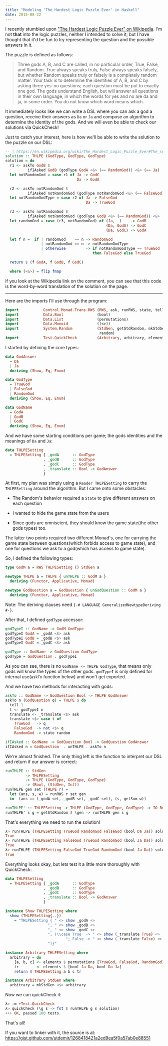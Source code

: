 ```yaml
---
title: "Modeling 'The Hardest Logic Puzzle Ever' in Haskell"
date: 2015-08-22
---
```


I recently stumbled upon ["The Hardest Logic Puzzle Ever" on
Wikipedia](https://en.wikipedia.org/wiki/The_Hardest_Logic_Puzzle_Ever). I'm
not **that** into the logic puzzles, neither I intended to solve it; but I
have thought that it'd be fun to try representing the question and
the possible answers in it.

<!-- more -->

The puzzle is defined as follows:

> Three gods A, B, and C are called, in no particular order, True,
> False, and Random. True always speaks truly, False always speaks
> falsely, but whether Random speaks truly or falsely is a completely
> random matter. Your task is to determine the identities of A, B, and C
> by asking three yes-no questions; each question must be put to exactly
> one god. The gods understand English, but will answer all questions in
> their own language, in which the words for yes and no are da and ja,
> in some order. You do not know which word means which.

It immediately looks like we can write a DSL where you can ask a god a
question, receive their answers as `Da` or `Ja` and compose an
algorithm to determine the identity of the gods. And we will even be
able to check our solutions via QuickCheck!

Just to catch your interest, here is how we'll be able to  write the
solution to the puzzle on our DSL:

```haskell
-- | https://en.wikipedia.org/wiki/The_Hardest_Logic_Puzzle_Ever#The_solution
solution :: THLPE (GodType, GodType, GodType)
solution = do
  r1 <- askTo GodB $
          ifIAsked GodB (godType GodA <&> (== RandomGod)) <&> (== Ja)
  let notRandomGod = case r1 of Ja -> GodC
                                Da -> GodA

  r2 <- askTo notRandomGod $
          ifIAsked notRandomGod (godType notRandomGod <&> (== FalseGod)) <&> (== Ja)
  let notRandomGodType = case r2 of Ja -> FalseGod
                                    Da -> TrueGod

  r3 <- askTo notRandomGod $
          ifIAsked notRandomGod (godType GodB <&> (== RandomGod)) <&> (== Ja)
  let randomGod = case (r3, notRandomGod) of (Ja, _)    -> GodB
                                             (Da, GodA) -> GodC
                                             (Da, GodC) -> GodA

  let f n =  if | randomGod    == n -> RandomGod
                | notRandomGod == n -> notRandomGodType
                | otherwise         -> if notRandomGodType == TrueGod
                                       then FalseGod else TrueGod

  return $ (f GodA, f GodB, f GodC)

  where (<&>) = flip fmap
```

If you look at the Wikipedia link on the comment, you can see that
this code is the word-by-word translation of the solution on the
page.

----------

Here are the imports I'll use through the program:

```haskell
import           Control.Monad.Trans.RWS (RWS, ask, runRWS, state, tell)
import           Data.Bool               (bool)
import           Data.List               (permutations)
import           Data.Monoid             ((<>))
import           System.Random           (StdGen, getStdRandom, mkStdGen,
                                          random)
import           Test.QuickCheck         (Arbitrary, arbitrary, elements)
```

I started by defining the core types:

```haskell
data GodAnswer
  = Da
  | Ja
  deriving (Show, Eq, Enum)

data GodType
  = TrueGod
  | FalseGod
  | RandomGod
  deriving (Show, Eq, Enum)

data GodName
  = GodA
  | GodB
  | GodC
  deriving (Show, Eq, Enum)
```

And we have some starting conditions per game; the gods identities and
the meanings of `Da` and `Ja`:

```haskell
data THLPESetting
  = THLPESetting { _godA      :: GodType
                 , _godB      :: GodType
                 , _godC      :: GodType
                 , _translate :: Bool -> GodAnswer
                 }
```

At first, my plan was simply using a `Reader THLPESetting` to carry the
`THLPESetting` around the algorithm. But I came onto some obstacles:

* The Random's behavior required a `State` to give different answers
  on each question

* I wanted to hide the game state from the users

* Since gods are omniscient, they should know the game state(the
  other gods types) too.

The latter two points required two different Monad's, one for carrying
the game state between questions(which forbids access to game state),
and one for questions we ask to a god(which has access to game state).

So, I defined the following types:

```haskell
type GodM a = RWS THLPESetting () StdGen a

newtype THLPE a = THLPE { unTHLPE :: GodM a }
  deriving (Functor, Applicative, Monad)

newtype GodQuestion a = GodQuestion { unGodQuestion :: GodM a }
  deriving (Functor, Applicative, Monad)
```

Note: The deriving clauses need `{-# LANGUAGE GeneralizedNewtypeDeriving #-}`.

After that, I defined `godType` accessor:

```haskell
godTypeI :: GodName -> GodM GodType
godTypeI GodA = _godA <$> ask
godTypeI GodB = _godB <$> ask
godTypeI GodC = _godC <$> ask

godType :: GodName -> GodQuestion GodType
godType = GodQuestion . godTypeI
```

As you can see, there is no `GodName -> THLPE GodType`, that means
only gods will know the types of the other gods. `godTypeI` is only
defined for internal use(`askTo` function below) and won't get
exported.

And we have two methods for interacting with gods:

```haskell
askTo :: GodName -> GodQuestion Bool -> THLPE GodAnswer
askTo n (GodQuestion q) = THLPE $ do
  tell 1
  t <- godTypeI n
  translate <- _translate <$> ask
  translate <$> case t of
    TrueGod   -> q
    FalseGod  -> not <$> q
    RandomGod -> state random

ifIAsked :: GodName -> GodQuestion Bool -> GodQuestion GodAnswer
ifIAsked n = GodQuestion  . unTHLPE . askTo n
```

We're almost finished. The only thing left is the function to
interpret our DSL and return if our answer is correct:

```haskell
runTHLPE :: StdGen
         -> THLPESetting
         -> THLPE (GodType, GodType, GodType)
         -> (Bool, (StdGen, Int))
runTHLPE gen set (THLPE r) =
  let (ans, s, w) = runRWS r set gen
  in  (ans == (_godA set, _godB set, _godC set), (s, getSum w))

runTHLPE' :: THLPESetting -> THLPE (GodType, GodType, GodType) -> IO Bool
runTHLPE' s g = getStdRandom $ \gen -> runTHLPE gen s g
```

That's everything we need to run the solution!

```haskell
λ> runTHLPE (THLPESetting TrueGod RandomGod FalseGod (bool Da Ja)) solution
True
λ> runTHLPE (THLPESetting FalseGod TrueGod RandomGod (bool Ja Da)) solution
True
λ> runTHLPE (THLPESetting FalseGod TrueGod RandomGod (bool Ja Da)) solution
True
```

Everything looks okay, but lets test it a little more thoroughly with QuickCheck:

```haskell
data THLPESetting
  = THLPESetting { _godA      :: GodType
                 , _godB      :: GodType
                 , _godC      :: GodType
                 , _translate :: Bool -> GodAnswer
                 }

instance Show THLPESetting where
  show (THLPESetting{..})
    = "THLPESetting { " <> show _godA <>
                   ", " <> show _godB <>
                   ", " <> show _godC <>
                   ", (\\case True  -> " <> show (_translate True) <>
                           "; False -> " <> show (_translate False) <>
                   ")}"

instance Arbitrary THLPESetting where
  arbitrary = do
    [a, b, c] <- elements $ permutations [TrueGod, FalseGod, RandomGod]
    tr        <- elements $ [bool Ja Da, bool Da Ja]
    return $ THLPESetting a b c tr

instance Arbitrary StdGen where
  arbitrary = mkStdGen <$> arbitrary
```

Now we can quickCheck it:

```haskell
λ> :m +Test.QuickCheck
λ> quickCheck (\g s -> fst $ runTHLPE g s solution)
+++ OK, passed 100 tests.
```

That's all!

If you want to tinker with it, the source is at:
<https://gist.github.com/utdemir/1268418421a2ed9ea5f0a57ab0e88551>
